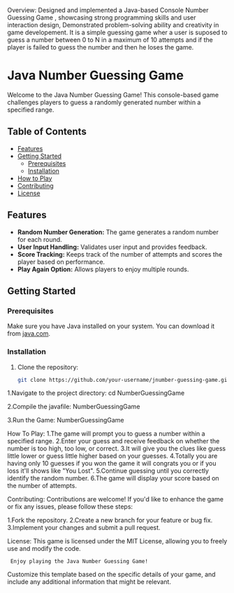 Overview: Designed and implemented a Java-based Console Number Guessing Game , showcasing strong programming skills and user interaction design, Demonstrated problem-solving ability and creativity in game developement.
It is a simple guessing game wher a user is suposed to guess a number between 0 to N in a maximum of 10 attempts and if the player is failed to guess the number and then he loses the game.

# Java Number Guessing Game

Welcome to the Java Number Guessing Game! This console-based game challenges players to guess a randomly generated number within a specified range.

## Table of Contents
- [Features](#features)
- [Getting Started](#getting-started)
  - [Prerequisites](#prerequisites)
  - [Installation](#installation)
- [How to Play](#how-to-play)
- [Contributing](#contributing)
- [License](#license)

## Features
- **Random Number Generation:** The game generates a random number for each round.
- **User Input Handling:** Validates user input and provides feedback.
- **Score Tracking:** Keeps track of the number of attempts and scores the player based on performance.
- **Play Again Option:** Allows players to enjoy multiple rounds.

## Getting Started

### Prerequisites
Make sure you have Java installed on your system. You can download it from [java.com](https://www.java.com/en/download/).

### Installation
1. Clone the repository:
   ```sh
   git clone https://github.com/your-username/jnumber-guessing-game.git

1.Navigate to the project directory:
    cd NumberGuessingGame

2.Compile the javafile:
   NumberGuessingGame

3.Run the Game:
   NumberGuessingGame

How To Play:
   1.The game will prompt you to guess a number within a specified range.
   2.Enter your guess and receive feedback on whether the number is too high, too low, or correct.
   3.It will give you the clues like guess little lower or guess little higher based on your guesses.
   4.Totally you are having only 10 guesses if you won the game it will congrats you or if you loss it'll shows like "You Lost".
   5.Continue guessing until you correctly identify the random number.
   6.The game will display your score based on the number of attempts.

Contributing:
   Contributions are welcome! If you'd like to enhance the game or fix any issues, please follow these steps:

   1.Fork the repository.
   2.Create a new branch for your feature or bug fix.
   3.Implement your changes and submit a pull request.

License:
    This game is licensed under the MIT License, allowing you to freely use and modify the code.

     Enjoy playing the Java Number Guessing Game!

     
Customize this template based on the specific details of your game, and include any additional information that might be relevant.



